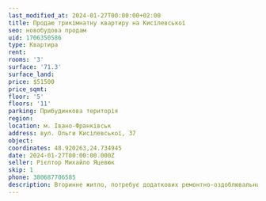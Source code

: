 ```yaml
---
last_modified_at: 2024-01-27T00:00:00+02:00
title: Продаю трикімнатну квартиру на Кисілевської
seo: новобудова продам
uid: 1706350586
type: Квартира
rent:
rooms: '3'
surface: '71.3'
surface_land:
price: $51500
price_sqmt:
floor: '5'
floors: '11'
parking: Прибудинкова територія
region:
location: м. Івано-Франківськ
address: вул. Ольги Кисілевської, 37
object:
coordinates: 48.920263,24.734945
date: 2024-01-27T00:00:00.000Z
seller: Рієлтор Михайло Яцевюк
skip: 1
phone: 380687706585
description: Вторинне житло, потребує додаткових ремонтно-оздоблювальних робіт
---
```

